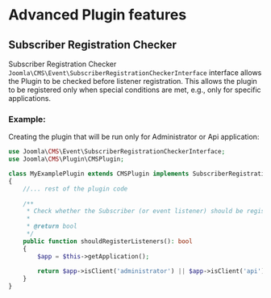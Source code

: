 Advanced Plugin features
========================

## Subscriber Registration Checker

Subscriber Registration Checker `Joomla\CMS\Event\SubscriberRegistrationCheckerInterface` interface allows the Plugin to be checked before listener registration.
This allows the plugin to be registered only when special conditions are met, e.g., only for specific applications.

### Example:

Creating the plugin that will be run only for Administrator or Api application:

```php
use Joomla\CMS\Event\SubscriberRegistrationCheckerInterface;
use Joomla\CMS\Plugin\CMSPlugin;

class MyExamplePlugin extends CMSPlugin implements SubscriberRegistrationCheckerInterface
{
    //... rest of the plugin code
    
    /**
     * Check whether the Subscriber (or event listener) should be registered.
     *
     * @return bool
     */
    public function shouldRegisterListeners(): bool
    {
        $app = $this->getApplication();
        
        return $app->isClient('administrator') || $app->isClient('api');
    }
}
```
